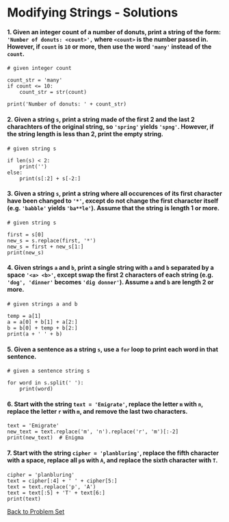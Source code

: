 # Modifying Strings - Solutions

####  1. Given an integer count of a number of donuts, print a string of the form: `'Number of donuts: <count>',` where `<count>` is the number passed in. However, if `count` is `10` or more, then use the word `'many'` instead of the `count`.

    # given integer count

    count_str = 'many'
    if count <= 10:
        count_str = str(count)
    
    print('Number of donuts: ' + count_str)

#### 2. Given a string `s`, print a string made of the first 2 and the last 2 charachters of the original string, so `'spring'` yields `'spng'`. However, if the string length is less than 2, print the empty string.

    # given string s
    
    if len(s) < 2:
        print('')
    else:
        print(s[:2] + s[-2:]

#### 3. Given a string `s`, print a string where all occurences of its first character have been changed to `'*'`, except do not change the first character itself (e.g. `'babble'` yields `'ba**le'`). Assume that the string is length 1 or more.

    # given string s
    
    first = s[0]
    new_s = s.replace(first, '*')
    new_s = first + new_s[1:]
    print(new_s)

#### 4. Given strings `a` and `b`, print a single string with `a` and `b` separated by a space `'<a> <b>'`, except swap the first 2 characters of each string (e.g.  `'dog', 'dinner'` becomes `'dig donner'`). Assume `a` and `b` are length 2 or more.

    # given strings a and b
    
    temp = a[1]
    a = a[0] + b[1] + a[2:]
    b = b[0] + temp + b[2:]
    print(a + ' ' + b)

#### 5. Given a sentence as a string `s`, use a `for` loop to print each word in that sentence.

    # given a sentence string s
    
    for word in s.split(' '):
        print(word)

#### 6. Start with the string `text = 'Emigrate'`, replace the letter `m` with `n`, replace the letter `r` with `m`, and remove the last two characters.

    text = 'Emigrate'
    new_text = text.replace('m', 'n').replace('r', 'm')[:-2]
    print(new_text)  # Enigma

#### 7. Start with the string `cipher = 'planbluring'`, replace the fifth character with a space, replace all `p`s with `A`, and replace the sixth character with `T`.

    cipher = 'planbluring'
    text = cipher[:4] + ' ' + cipher[5:]
    text = text.replace('p', 'A')
    text = text[:5] + 'T' + text[6:]
    print(text)

[Back to Problem Set](problem_set_2_strings.md)
